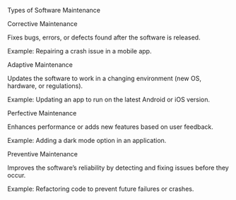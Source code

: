 Types of Software Maintenance

Corrective Maintenance

Fixes bugs, errors, or defects found after the software is released.

Example: Repairing a crash issue in a mobile app.

Adaptive Maintenance

Updates the software to work in a changing environment (new OS, hardware, or regulations).

Example: Updating an app to run on the latest Android or iOS version.

Perfective Maintenance

Enhances performance or adds new features based on user feedback.

Example: Adding a dark mode option in an application.

Preventive Maintenance

Improves the software’s reliability by detecting and fixing issues before they occur.

Example: Refactoring code to prevent future failures or crashes.